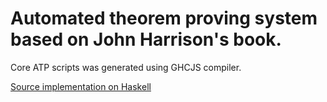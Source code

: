 # Automated theorem proving system based on John Harrison's book.
Core ATP scripts was generated using GHCJS compiler.

[Source implementation on Haskell](https://github.com/etu-fkti5301-bgu/alt-exam_automated_theorem_proving)

